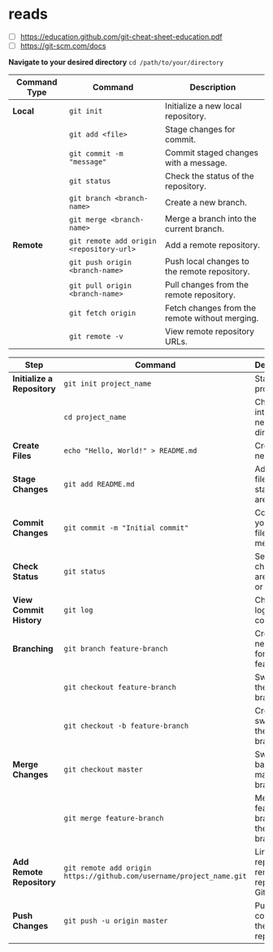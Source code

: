 # reads
- [ ] https://education.github.com/git-cheat-sheet-education.pdf
- [ ] https://git-scm.com/docs
 
**Navigate to your desired directory**
`cd /path/to/your/directory`

| Command Type | Command                                 | Description                                   |
|--------------|-----------------------------------------|-----------------------------------------------|
| **Local**    | `git init`                             | Initialize a new local repository.           |
|              | `git add <file>`                      | Stage changes for commit.                    |
|              | `git commit -m "message"`             | Commit staged changes with a message.        |
|              | `git status`                          | Check the status of the repository.          |
|              | `git branch <branch-name>`            | Create a new branch.                          |
|              | `git merge <branch-name>`              | Merge a branch into the current branch.      |
| **Remote**   | `git remote add origin <repository-url>` | Add a remote repository.                     |
|              | `git push origin <branch-name>`       | Push local changes to the remote repository.  |
|              | `git pull origin <branch-name>`       | Pull changes from the remote repository.      |
|              | `git fetch origin`                    | Fetch changes from the remote without merging.|
|              | `git remote -v`                       | View remote repository URLs.                  |

| Step                         | Command                                                        | Description                                         |
|------------------------------|----------------------------------------------------------------|-----------------------------------------------------|
| **Initialize a Repository**  | `git init project_name`                                       | Start a new project.                               |
|                              | `cd project_name`                                             | Change into the new project directory.             |
| **Create Files**             | `echo "Hello, World!" > README.md`                           | Create a new file.                                 |
| **Stage Changes**            | `git add README.md`                                          | Add your file to the staging area.                 |
| **Commit Changes**           | `git commit -m "Initial commit"`                             | Commit your staged files with a message.           |
| **Check Status**             | `git status`                                                 | See what changes are staged or modified.           |
| **View Commit History**      | `git log`                                                    | Check the log of your commits.                     |
| **Branching**                | `git branch feature-branch`                                  | Create a new branch for a feature.                 |
|                              | `git checkout feature-branch`                                | Switch to the new branch.                           |
|                              | `git checkout -b feature-branch`                             | Create and switch to the new branch.               |
| **Merge Changes**            | `git checkout master`                                        | Switch back to the main branch.                     |
|                              | `git merge feature-branch`                                   | Merge the feature branch into the main branch.     |
| **Add Remote Repository**    | `git remote add origin https://github.com/username/project_name.git` | Link local repo to remote repo (e.g., GitHub).   |
| **Push Changes**             | `git push -u origin master`                                  | Push your commits to the remote repository.        |



